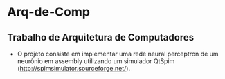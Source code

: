 # Arq-de-Comp
## Trabalho de Arquitetura de Computadores 
- O projeto consiste em implementar uma rede neural perceptron de um neurônio em assembly utilizando um simulador QtSpim (http://spimsimulator.sourceforge.net/).
